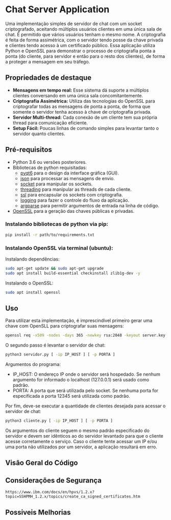 # Chat Server Application

Uma implementação simples de servidor de chat com um socket criptografado, aceitando múltiplos usuários clientes em uma única sala de chat. É permitido que vários usuários tenham o mesmo nome. A criptografia é feita de forma assimétrica, com o servidor tendo posse da chave privada e clientes tendo acesso à um certificado público. Essa aplicação utiliza Python e OpenSSL para demonstrar o processo de criptografia ponta a ponta (do cliente, para servidor e então para o resto dos clientes), de forma a proteger a mensagem em seu tráfego.

## Propriedades de destaque

- **Mensagens em tempo real:** Esse sistema dá suporte a múltiplos clientes conversando em uma única sala concomitantemente.
- **Criptografia Assimétrica:** Utiliza das tecnologias do OpenSSL para criptografar todas as mensagens de ponta a ponta, de forma que somente o servidor tenha acesso à chave de criptografia privada.
- **Servidor Multi-thread:** Cada conexão de um cliente tem sua própria thread para comunicação eficiente.
- **Setup Fácil:** Poucas linhas de comando simples para levantar tanto o servidor quanto clientes.

## Pré-requisitos

- Python 3.6 ou versões posteriores.
- Bibliotecas de python requisitadas:
  - [pyqt6](https://pypi.org/project/PyQt6/) para o design da interface gráfica (GUI).
  - [json](https://docs.python.org/3/library/json.html) para processar as mensagens de envio.
  - [socket](https://docs.python.org/3/library/socket.html) para manipular os sockets.
  - [threading](https://docs.python.org/3/library/threading.html) para manipular as threads de cada cliente.
  - [ssl](https://docs.python.org/3/library/ssl.html) para encapsular os sockets com criptografia.
  - [logging](https://docs.python.org/3/library/logging.html) para fazer o controle do fluxo da aplicação.
  - [argparse](https://docs.python.org/3/library/argparse.html) para permitir argumentos de entrada na linha de código.
- [OpenSSL](https://docs.openiam.com/docs-4.2.1.3/appendix/2-openssl) para a geração das chaves públicas e privadas.

### Instalando bibliotecas de python via pip:

```bash
pip install -r path/to/requirements.txt
```

### Instalando OpenSSL via terminal (ubuntu):

Instalando dependências:
```bash
sudo apt-get update && sudo apt-get upgrade
sudo apt install build-essential checkinstall zlib1g-dev -y
```

Instalando o OpenSSL:
```bash
sudo apt install openssl
```

## Uso
Para utilizar esta implementação, é imprescindível primeiro gerar uma chave com OpenSLL para criptografar suas mensagens:

```bash
openssl req -x509 -nodes -days 365 -newkey rsa:2048 -keyout server.key -out server.crt -config server.cnf -extensions v3_req
```

O segundo passo é levantar o servidor de chat:

```bash
python3 servidor.py [ -ip IP_HOST ] [ -p PORTA ]
```

Argumentos do programa:
- IP_HOST: O endereço IP onde o servidor será hospedado. Se nenhum argumento for informado o localhost (127.0.0.1) será usado como padrão.
- PORTA: A porta que será utilizada pelo socket. Se nenhuma porta for especificada a porta 12345 será utilizada como padrão.

Por fim, deve-se executar a quantidade de clientes desejada para acessar o servidor de chat:

```bash
python3 cliente.py [ -ip IP_HOST ] [ -p PORTA ]
```

Os argumentos do cliente seguem o mesmo padrão especificado do servidor e devem ser idênticos ao do servidor levantado para que o cliente acesse corretamente o serviço. Caso o cliente tente acessar um IP e/ou uma porta não utilizados por um servidor, a aplicação resultará em erro.

## Visão Geral do Código



## Considerações de Segurança
    https://www.ibm.com/docs/en/hpvs/1.2.x?topic=SSHPMH_1.2.x/topics/create_ca_signed_certificates.htm


## Possiveis Melhorias
